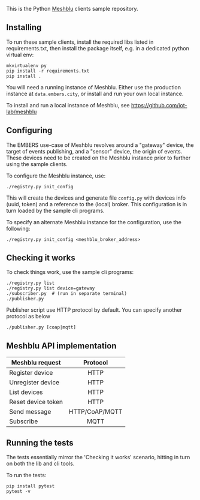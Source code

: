 This is the Python [Meshblu](https://meshblu.readme.io/) clients sample repository.

Installing
----------

To run these sample clients, install the required libs
listed in requirements.txt, then install the package itself,
e.g. in a dedicated python virtual env:

	mkvirtualenv py
	pip install -r requirements.txt
	pip install .


You will need a running instance of Meshblu.
Either use the production instance at `data.embers.city`,
or install and run your own local instance.

To install and run a local instance of Meshblu,
see https://github.com/iot-lab/meshblu


Configuring
-----------

The EMBERS use-case of Meshblu revolves around a "gateway"
device, the target of events publishing, and a "sensor" device,
the origin of events.  These devices need to be created on the
Meshblu instance prior to further using the sample clients.

To configure the Meshblu instance, use:

	./registry.py init_config


This will create the devices and generate file `config.py` with
devices info (uuid, token) and a reference to the (local) broker.
This configuration is in turn loaded by the sample cli programs.

To specify an alternate Meshblu instance for the configuration,
use the following:

	./registry.py init_config <meshblu_broker_address>


Checking it works
-----------------

To check things work, use the sample cli programs:

	./registry.py list
	./registry.py list device=gateway
	./subscriber.py  # (run in separate terminal)
	./publisher.py

Publisher script use HTTP protocol by default. You can specify another protocol as below
	
	./publisher.py [coap|mqtt]


Meshblu API implementation
--------------------------

| Meshblu request     |      Protocol      |
|---------------------|:------------------:|
| Register device     |   HTTP             |
| Unregister device   |   HTTP             |
| List devices        |   HTTP             |
| Reset device token  |   HTTP             |
| Send message        |   HTTP/CoAP/MQTT   |
| Subscribe           |   MQTT             |


Running the tests
-----------------

The tests essentially mirror the 'Checking it works' scenario,
hitting in turn on both the lib and cli tools.

To run the tests:

	pip install pytest
	pytest -v
